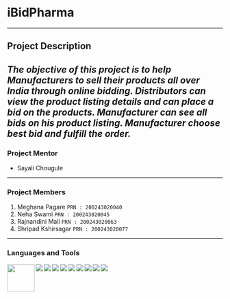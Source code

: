 # iBidPharma
---
## Project Description
***The objective of this project is to help Manufacturers to sell their products all over India through online bidding. Distributors can view the product listing details and can place a bid on the products. Manufacturer can see all bids on his product listing. Manufacturer choose best bid and fulfill the order.***
---
### Project Mentor
- Sayali Chougule
---
### Project Members
1. Meghana Pagare ```PRN : 200243020040```
2. Neha Swami ```PRN : 200243020045```
3. Rajnandini Mali ```PRN : 200243020063```
4. Shripad Kshirsagar ```PRN : 200243020077```
---
### Languages and Tools
<div>
	<img align="left" src="https://img.icons8.com/color/96/000000/spring-logo.png" width="64px" />
	<img align="left" src="https://img.icons8.com/color/48/000000/angularjs.png"/>
	<img align="left" src="https://img.icons8.com/color/48/000000/javascript.png"/>
	<img align="left" src="https://img.icons8.com/ios-filled/50/000000/jquery.png"/>
	<img align="left" src="https://img.icons8.com/color/48/000000/css3.png"/>

</div>
<div>
	<img align="left" src="https://img.icons8.com/ios/50/000000/mysql-logo.png"/>
	<img align="left" src="https://img.icons8.com/wired/64/000000/postman-api.png"/>
	<img align="left" src="https://img.icons8.com/color/48/000000/java-coffee-cup-logo.png"/>
	<img align="left" src="https://img.icons8.com/nolan/64/java-eclipse.png"/>
	<img align="left" src="https://img.icons8.com/color/48/000000/git.png"/>
</div>